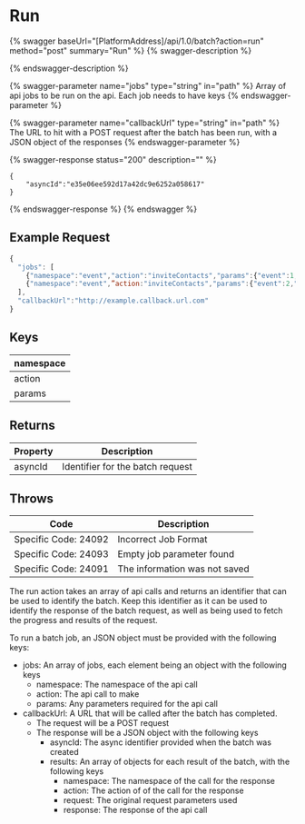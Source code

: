 # Run

{% swagger baseUrl="[PlatformAddress]/api/1.0/batch?action=run" method="post" summary="Run" %}
{% swagger-description %}

{% endswagger-description %}

{% swagger-parameter name="jobs" type="string" in="path" %}
Array of api jobs to be run on the api. Each job needs to have keys
{% endswagger-parameter %}

{% swagger-parameter name="callbackUrl" type="string" in="path" %}
The URL to hit with a POST request after the batch has been run, with a JSON object of the responses
{% endswagger-parameter %}

{% swagger-response status="200" description="" %}
```
{
    "asyncId":"e35e06ee592d17a42dc9e6252a058617"
}
```
{% endswagger-response %}
{% endswagger %}

## Example Request

```javascript
{ 
  "jobs": [
	{"namespace":"event","action":"inviteContacts","params":{"event":1,"contacts":[1,2,3]}},
	{"namespace":"event",”action:"inviteContacts","params":{"event":2,"contacts":[1,2,4]}},
  ],
  "callbackUrl":"http://example.callback.url.com"
}
```

## Keys

| namespace |
| --------- |
| action    |
| params    |

## Returns

| Property | Description                      |
| -------- | -------------------------------- |
| asyncId  | Identifier for the batch request |

## Throws

| Code                 | Description                   |
| -------------------- | ----------------------------- |
| Specific Code: 24092 | Incorrect Job Format          |
| Specific Code: 24093 | Empty job parameter found     |
| Specific Code: 24091 | The information was not saved |

The run action takes an array of api calls and returns an identifier that can be used to identify the batch. Keep this identifier as it can be used to identify the response of the batch request, as well as being used to fetch the progress and results of the request.

To run a batch job, an JSON object must be provided with the following keys:

* jobs: An array of jobs, each element being an object with the following keys
  * namespace: The namespace of the api call
  * action: The api call to make
  * params: Any parameters required for the api call
* callbackUrl: A URL that will be called after the batch has completed.
  * The request will be a POST request
  * The response will be a JSON object with the following keys
    * asyncId: The async identifier provided when the batch was created
    * results: An array of objects for each result of the batch, with the following keys
      * namespace: The namespace of the call for the response
      * action: The action of of the call for the response
      * request: The original request parameters used
      * response: The response of the api call
